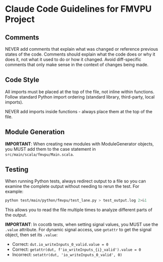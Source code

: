 # Claude Code Guidelines for FMVPU Project

## Comments
NEVER add comments that explain what was changed or reference previous states of the code. Comments should explain what the code does or why it does it, not what it used to do or how it changed. Avoid diff-specific comments that only make sense in the context of changes being made.

## Code Style
All imports must be placed at the top of the file, not inline within functions. Follow standard Python import ordering (standard library, third-party, local imports).

NEVER add imports inside functions - always place them at the top of the file.

## Module Generation
**IMPORTANT**: When creating new modules with ModuleGenerator objects, you MUST add them to the case statement in `src/main/scala/fmvpu/Main.scala`.

## Testing
When running Python tests, always redirect output to a file so you can examine the complete output without needing to rerun the test. For example:
```bash
python test/main/python/fmvpu/test_lane.py > test_output.log 2>&1
```
This allows you to read the file multiple times to analyze different parts of the output.

**IMPORTANT**: In cocotb tests, when setting signal values, you MUST use the `.value` attribute. For dynamic signal access, use `getattr` to get the signal object, then set its `.value`:
- Correct: `dut.io_writeInputs_0_valid.value = 0`
- Correct: `getattr(dut, f'io_writeInputs_{i}_valid').value = 0`
- Incorrect: `setattr(dut, 'io_writeInputs_0_valid', 0)`